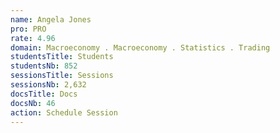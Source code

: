 ```yaml
---
name: Angela Jones
pro: PRO
rate: 4.96
domain: Macroeconomy . Macroeconomy . Statistics . Trading
studentsTitle: Students
studentsNb: 852
sessionsTitle: Sessions
sessionsNb: 2,632
docsTitle: Docs
docsNb: 46
action: Schedule Session
---
```

